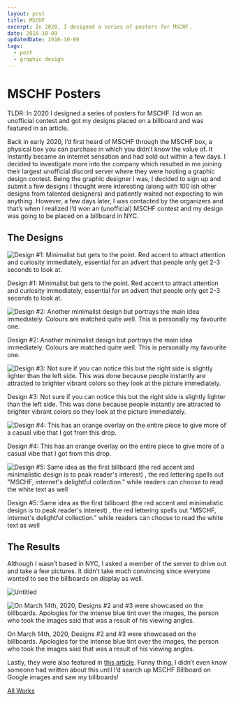 ```yaml
---
layout: post
title: MSCHF
excerpt: In 2020, I designed a series of posters for MSCHF.
date: 2016-10-09
updatedDate: 2016-10-09
tags:
  - post
  - graphic design
---
```


# MSCHF Posters

TLDR: In 2020 I designed a series of posters for MSCHF. I’d won an unofficial contest and got my designs placed on a billboard and was featured in an article.

Back in early 2020, I’d first heard of MSCHF through the MSCHF box, a physical box you can purchase in which you didn’t know the value of. It instantly became an internet sensation and had sold out within a few days. I decided to investigate more into the company which resulted in me joining their largest unofficial discord server where they were hosting a graphic design contest. Being the graphic designer I was, I decided to sign up and submit a few designs I thought were interesting (along with 100 ish other designs from talented designers) and patiently waited not expecting to win anything. However, a few days later, I was contacted by the organizers and that’s when I realized I’d won an (unofficial) MSCHF contest and my design was going to be placed on a billboard in NYC.

## The Designs

![Design #1: Minimalist but gets to the point. Red accent to attract attention and curiosity immediately, essential for an advert that people only get 2-3 seconds to look at.](/portfolio-3/mschf/Untitled.png)

Design #1: Minimalist but gets to the point. Red accent to attract attention and curiosity immediately, essential for an advert that people only get 2-3 seconds to look at.

![Design #2: Another minimalist design but portrays the main idea immediately. Colours are matched quite well. This is personally my favourite one.](/portfolio-3/mschf/Untitled%201.png)

Design #2: Another minimalist design but portrays the main idea immediately. Colours are matched quite well. This is personally my favourite one.

![Design #3: Not sure if you can notice this but the right side is slightly lighter than the left side. This was done because people instantly are attracted to brighter vibrant colors so they look at the picture immediately.](/portfolio-3/mschf/Untitled%202.png)

Design #3: Not sure if you can notice this but the right side is slightly lighter than the left side. This was done because people instantly are attracted to brighter vibrant colors so they look at the picture immediately.

![Design #4: This has an orange overlay on the entire piece to give more of a casual vibe that I got from this drop.](/portfolio-3/mschf/Untitled%203.png)

Design #4: This has an orange overlay on the entire piece to give more of a casual vibe that I got from this drop.

![Design #5: Same idea as the first billboard (the red accent and minimalistic design is to peak reader's interest) , the red lettering spells out "MSCHF, internet's delightful collection." while readers can choose to read the white text as well](/portfolio-3/mschf/Untitled%204.png)

Design #5: Same idea as the first billboard (the red accent and minimalistic design is to peak reader's interest) , the red lettering spells out "MSCHF, internet's delightful collection." while readers can choose to read the white text as well

## The Results

Although I wasn’t based in NYC, I asked a member of the server to drive out and take a few pictures. It didn’t take much convincing since everyone wanted to see the billboards on display as well.

![Untitled](/portfolio-3/mschf/Untitled%205.png)

![On March 14th, 2020, Designs #2 and #3 were showcased on the billboards. Apologies for the intense blue tint over the images, the person who took the images said that was a result of his viewing angles.](/portfolio-3/mschf/Untitled%206.png)

On March 14th, 2020, Designs #2 and #3 were showcased on the billboards. Apologies for the intense blue tint over the images, the person who took the images said that was a result of his viewing angles.

Lastly, they were also featured in [this article](https://www.canaan.com/latest/laura-chau-the-next-great-consumer-companies-won-t-be-exclusive-clubs-they-will-be-inclusive-cults). Funny thing, I didn’t even know someone had written about this until I’d search up MSCHF Billboard on Google images and saw my billboards!

[All Works](/portfolio-3)
